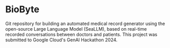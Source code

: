 # BioByte
Git repository for building an automated medical record generator using the open-source Large Language Model (SeaLLM), based on real-time recorded conversations between doctors and patients. This project was submitted to Google Cloud's GenAI Hackathon 2024.
